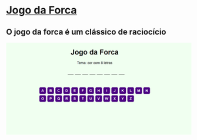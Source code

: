 # [Jogo da Forca](https://marcoscti.github.io/forca/)
## O jogo da forca é um clássico de raciocício
![Capa](https://raw.githubusercontent.com/marcoscti/forca/main/img/capa.png)
